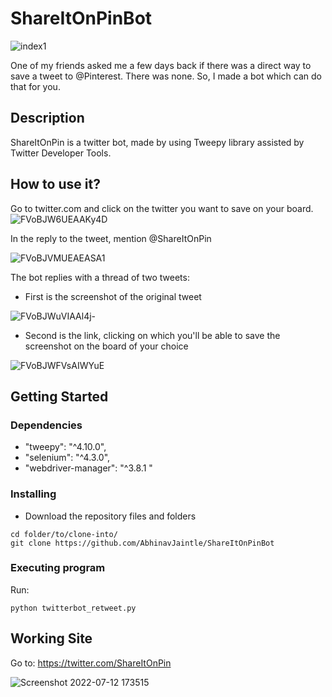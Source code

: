 # ShareItOnPinBot

![index1](https://user-images.githubusercontent.com/86119205/178482080-bdab3bf8-137a-4b52-9b96-339567337148.jpg)

One of my friends asked me a few days back if there was a direct way to save a tweet to @Pinterest. There was none. So, I made a bot which can do that for you. 


## Description

ShareItOnPin is a twitter bot, made by using Tweepy library assisted by Twitter Developer Tools.

## How to use it?

Go to twitter.com and click on the twitter you want to save on your board.
![FVoBJW6UEAAKy4D](https://user-images.githubusercontent.com/86119205/178483435-24fed60a-d03d-4ec1-9543-ca7e6164e8c7.jpg)

In the reply to the tweet, mention @ShareItOnPin

![FVoBJVMUEAEASA1](https://user-images.githubusercontent.com/86119205/178483633-fee2a288-9087-4c4d-bc68-fbda02a359bd.jpg)

The bot replies with a thread of two tweets:
* First is the screenshot of the original tweet

![FVoBJWuVIAAl4j-](https://user-images.githubusercontent.com/86119205/178483933-00016a19-4a12-4126-9e87-23e2588142a4.jpg)

* Second is the link, clicking on which you'll be able to save the screenshot on the board of your choice

![FVoBJWFVsAIWYuE](https://user-images.githubusercontent.com/86119205/178483973-d94fa74d-1a0f-45b5-b605-4f3cb2d7160c.jpg)


## Getting Started

### Dependencies

 * "tweepy": "^4.10.0",
 * "selenium": "^4.3.0",
 * "webdriver-manager": "^3.8.1 "
 

### Installing

* Download the repository files and folders
```
cd folder/to/clone-into/
git clone https://github.com/AbhinavJaintle/ShareItOnPinBot
```

### Executing program

Run:
```
python twitterbot_retweet.py
```


## Working Site

Go to: https://twitter.com/ShareItOnPin

![Screenshot 2022-07-12 173515](https://user-images.githubusercontent.com/86119205/178485930-ec992588-4fa5-4c21-b3d0-47ca49994f7b.jpg)



